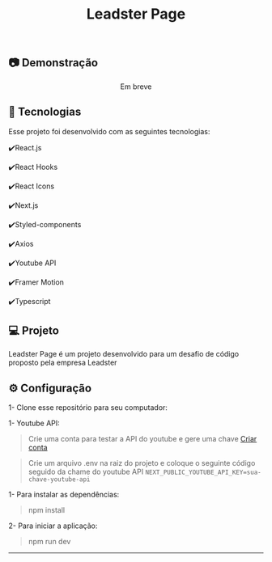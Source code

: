 <h1 align="center">
   Leadster Page
</h1>

<br>

## :camera: Demonstração

<div align="center" >
  <p>Em breve</p>
</div>

## :rocket: Tecnologias

Esse projeto foi desenvolvido com as seguintes tecnologias:

✔️React.js

✔️React Hooks

✔️React Icons

✔️Next.js

✔️Styled-components

✔️Axios

✔️Youtube API

✔️Framer Motion

✔️Typescript

## 💻 Projeto

Leadster Page é um projeto desenvolvido para um desafio de código proposto pela empresa Leadster

## ⚙ Configuração

1- Clone esse repositório para seu computador:

1- Youtube API:
> Crie uma conta para testar a API do youtube e gere uma chave
  [Criar conta](https://console.cloud.google.com/apis/library/youtube.googleapis.com?project=model-genius-391116)

> Crie um arquivo .env na raiz do projeto e coloque o seguinte código seguido da chame do youtube API
  ``` NEXT_PUBLIC_YOUTUBE_API_KEY=sua-chave-youtube-api ```

1- Para instalar as dependências:
> npm install

2- Para iniciar a aplicação:
> npm run dev


---
